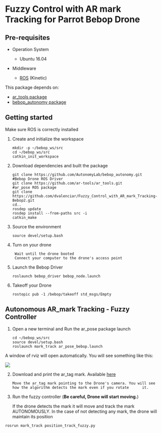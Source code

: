 # Fuzzy Control with AR mark Tracking for Parrot Bebop Drone 

## Pre-requisites
* Operation System
  * Ubuntu 16.04
  
* Middleware 
  * [ROS](http://wiki.ros.org/kinetic/Installation/Ubuntu) (Kinetic)

This package depends on:
* [ar_tools package](http://wiki.ros.org/ar_tools)
* [bebop_autonomy package](https://bebop-autonomy.readthedocs.io/en/latest/index.html)

## Getting started 

Make sure ROS is correctly installed

1. Create and initialize the workspace
  
   ``` 
   mkdir -p ~/bebop_ws/src
   cd ~/bebop_ws/src
   catkin_init_workspace
   ``` 
2. Download dependencies and built the package
   
   ``` 
   git clone https://github.com/AutonomyLab/bebop_autonomy.git                 #Bebop Drone ROS Driver
   git clone https://github.com/ar-tools/ar_tools.git                          #ar_pose ROS package
   git clone https://github.com/dvalenciar/Fuzzy_Control_with_AR_mark_Tracking-Bebop2.git
   cd..
   rosdep update
   rosdep install --from-paths src -i
   catkin_make
   ``` 
   
3. Source the environment
   
   ```
   source devel/setup.bash
   ```
4. Turn on your drone
   
   ```
    Wait until the drone booted
    Connect your computer to the drone's access point
    ```
 
5. Launch the Bebop Driver

   ```
   roslaunch bebop_driver bebop_node.launch
   ```
6. Takeoff your Drone
  
   ```
   rostopic pub -1 /bebop/takeoff std_msgs/Empty
   ```
 
## Autonomous AR_mark Tracking - Fuzzy Controller ##

1. Open a new terminal and Run the ar_pose package launch
   
   ```
   cd ~/bebop_ws/src
   source devel/setup.bash
   roslaunch mark_track ar_pose_bebop.launch
   ```
   
A window of rviz will open automatically. You will see something like this:


![](https://github.com/dvalenciar/Fuzzy_Control_with_AR_mark_Tracking-Bebop2/blob/master/imageRviz.png)

2. Download and print the ar_tag mark. Available [here](https://github.com/dvalenciar/Fuzzy_Control_with_AR_mark_Tracking-Bebop2/blob/master/4x4_384_20.gif)

   ```
   Move the ar_tag mark pointing to the Drone's camera. You will see how the algorithm detects the mark even if you rotate      it.
   ```

3.  Run the fuzzy controller (**Be careful, Drone will start moving.**) 

    If the drone detects the mark it will move and track the mark AUTONOMOUSLY. In the case of not detecting any mark, the       drone will maintain its position
   
   
   ```
   rosrun mark_track position_track_fuzzy.py
   
   ```
